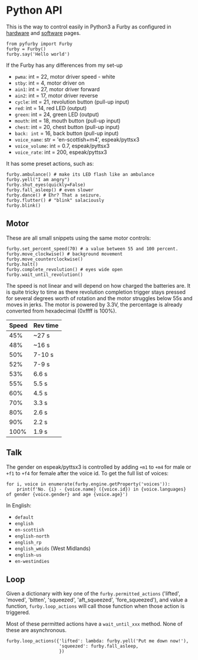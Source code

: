 # Python API

This is the way to control easily in Python3 a Furby as configured in [hardware](hardware.md) and [software](software.md) pages.

    from pyfurby import Furby
    furby = Furby()
    furby.say('Hello world')
    
If the Furby has any differences from my set-up

* `pwma`: int = 22, motor driver speed - white
* `stby`: int = 4, motor driver on
* `ain1`: int = 27, motor driver forward
* `ain2`: int = 17, motor driver reverse
* `cycle`: int = 21, revolution button (pull-up input)
* `red`: int = 14, red LED (output)
* `green`: int = 24, green LED (output)
* `mouth`: int = 18, mouth button (pull-up input)
* `chest`: int = 20, chest button (pull-up input)
* `back: int` = 16, back button (pull-up input)
* `voice_name`: str = 'en-scottish+m4', espeak/pyttsx3
* `voice_volume`: int = 0.7, espeak/pyttsx3
* `voice_rate`: int = 200, espeak/pyttsx3

It has some preset actions, such as:
    
    furby.ambulance() # make its LED flash like an ambulance
    furby.yell("I am angry")
    furby.shut_eyes(quickly=False)
    furby.fall_asleep() # even slower
    furby.dance() # Ehr? That a seizure.
    furby.flutter() # "blink" salaciously
    furby.blink()
    
 
## Motor

These are all small snippets using the same motor controls:

    furby.set_percent_speed(70) # a value between 55 and 100 percent.
    furby.move_clockwise() # background movement
    furby.move_counterclockwise()
    furby.halt()
    furby.complete_revolution() # eyes wide open
    furby.wait_until_revolution()

The speed is not linear and will depend on how charged the batteries are.
It is quite tricky to time as there revolution completion trigger stays pressed for several degrees worth of rotation
and the motor struggles below 55s and moves in jerks.
The motor is powered by 3.3V, the percentage is already converted from hexadecimal (0xffff is 100%).

| Speed | Rev time |
| ---- | ---- |
| 45% | ~27 s |
| 48% | ~16 s |
| 50% | 7-10 s |
| 52% | 7-9 s |
| 53% | 6.6 s |
| 55% | 5.5 s |
| 60% | 4.5 s |
| 70% | 3.3 s |
| 80% | 2.6 s |
| 90% | 2.2 s |
| 100% | 1.9 s |


## Talk

The gender on espeak/pyttsx3 is controlled by adding `+m1` to `+m4` for male or `+f1` to `+f4` for female after the voice id.
To get the full list of voices:

    for i, voice in enumerate(furby.engine.getProperty('voices')):
        print(f'No. {i} - {voice.name} ({voice.id}) in {voice.languages} of gender {voice.gender} and age {voice.age}')

In English:

* `default`
* `english`
* `en-scottish`
* `english-north`
* `english_rp`
* `english_wmids` (West Midlands)
* `english-us`
* `en-westindies`

## Loop

Given a dictionary with key one of the `furby.permitted_actions` ('lifted', 'moved', 'bitten', 'squeezed', 'aft_squeezed', 'fore_squeezed'),
and value a function, `furby.loop_actions` will call those function when those action is triggered.

Most of these permitted actions have a `wait_until_xxx` method. None of these are asynchronous.

    furby.loop_actions({'lifted': lambda: furby.yell('Put me down now!'),
                        'squeezed': furby.fall_asleep,
                        })




    
